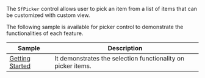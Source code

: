The `SfPicker` control allows user to pick an item from a list of items that can be customized with custom view. 

The following sample is available for picker control to demonstrate the functionalities of each feature.

| Sample | Description |
| ------ | ----------- |
|[Getting Started](PickerGettingStarted.cs)| It demonstrates the selection functionality on picker items.|
